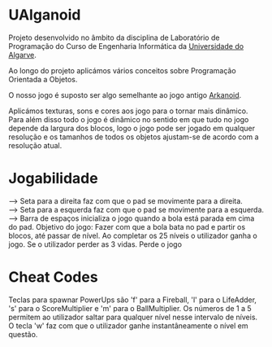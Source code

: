 # UAlganoid

Projeto desenvolvido no âmbito da disciplina de Laboratório de Programação do Curso de Engenharia Informática da [Universidade do Algarve](https://www.ualg.pt/).

Ao longo do projeto aplicámos vários conceitos sobre Programação Orientada a Objetos.

O nosso jogo é suposto ser algo semelhante ao jogo antigo [Arkanoid](https://en.wikipedia.org/wiki/Arkanoid).

Aplicámos texturas, sons e cores aos jogo para o tornar mais dinâmico. Para além disso todo o jogo é dinâmico no sentido em que tudo no jogo depende da largura dos blocos, logo o jogo pode ser jogado em qualquer resolução e os tamanhos de todos os objetos ajustam-se de acordo com a resolução atual.

# Jogabilidade 
--> Seta para a direita faz com que o pad se movimente para a direita. <br>
--> Seta para a esquerda faz com que o pad se movimente para a esquerda.
--> Barra de espaços inicializa o jogo quando a bola está parada em cima do pad.
Objetivo do jogo: Fazer com que a bola bata no pad e partir os blocos, até passar de nível. Ao completar os 25 níveis o utilizador ganha o jogo.
Se o utilizador perder as 3 vidas. Perde o jogo
# Cheat Codes
Teclas para spawnar PowerUps são 'f' para a Fireball, 'l' para o LifeAdder, 's' para o ScoreMultiplier e 'm' para o BallMultiplier.
Os números de 1 a 5 permitem ao utilizador saltar para qualquer nível nesse intervalo de níveis.
O tecla 'w' faz com que o utilizador ganhe instantâneamente o nível em questão.



